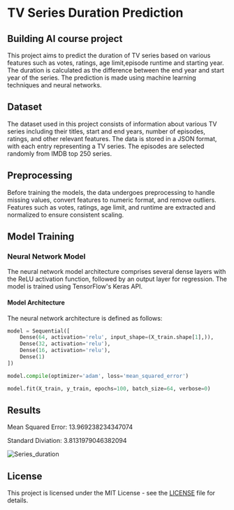 
# TV Series Duration Prediction
## Building AI course project

This project aims to predict the duration of TV series based on various features such as votes, ratings, age limit,episode runtime and starting year. The duration is calculated as the difference between the end year and start year of the series. The prediction is made using machine learning techniques and neural networks.

## Dataset

The dataset used in this project consists of information about various TV series including their titles, start and end years, number of episodes, ratings, and other relevant features. The data is stored in a JSON format, with each entry representing a TV series. The episodes are selected randomly from IMDB top 250 series.

## Preprocessing

Before training the models, the data undergoes preprocessing to handle missing values, convert features to numeric format, and remove outliers. Features such as votes, ratings, age limit, and runtime are extracted and normalized to ensure consistent scaling.

## Model Training

### Neural Network Model

The neural network model architecture comprises several dense layers with the ReLU activation function, followed by an output layer for regression. The model is trained using TensorFlow's Keras API.

#### Model Architecture

The neural network architecture is defined as follows:

```python
model = Sequential([
    Dense(64, activation='relu', input_shape=(X_train.shape[1],)),
    Dense(32, activation='relu'),
    Dense(16, activation='relu'),
    Dense(1)
])

model.compile(optimizer='adam', loss='mean_squared_error')

model.fit(X_train, y_train, epochs=100, batch_size=64, verbose=0)

```
## Results

Mean Squared Error: 13.969238234347074

Standard Diviation: 3.8131979046382094

![Series_duration](https://github.com/U25B3/BuildingAI-project/assets/80511413/9b667201-d95c-42f8-b41e-6f1f6e51b8b5)

## License

This project is licensed under the MIT License - see the [LICENSE](LICENSE) file for details.
